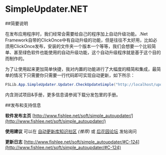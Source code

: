 SimpleUpdater.NET
=======================

##简要说明

在发布应用程序时，我们经常会需要给自己的程序加上自动升级功能。.Net Framework自带的ClickOnce中有自动升级的功能，但是往往不太好用，比如必须用ClickOnce发布，安装的文件夹一个版本一个等等，我们会想要一个比较简单、甚至绿色软件也能使用的自动升级功能，这个自动升级程序就是基于这个目的而制作的。

 

为了让使用起来更加简单快捷，我对内置的功能进行了大幅度的精简和集成，最简单的情况下只需要你只需要一行代码即可实现自动更新，如下所示：

```c#
FSLib.App.SimpleUpdater.Updater.CheckUpdateSimple("http://localhost/update.xml");
```

内含测试项目&手册，更多信息请参阅下载分发包里的手册。

##发布和支持信息

**软件发布主页** [http://www.fishlee.net/soft/simple_autoupdater/](http://www.fishlee.net/soft/simple_autoupdater/)

**使用建议** 可以在 [自动更新库知识社区] _(推荐)_ 或 [后花园论坛] 发帖询问

**更新日志** [http://www.fishlee.net/soft/simple_autoupdater/#C-124](http://www.fishlee.net/soft/simple_autoupdater/#C-124)


[自动更新库知识社区]: http://ask.fishlee.net/category-19
[后花园论坛]: http://bbs.fishlee.net/